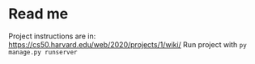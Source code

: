# Read me
Project instructions are in: https://cs50.harvard.edu/web/2020/projects/1/wiki/
Run project with `py manage.py runserver`